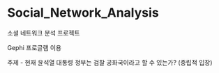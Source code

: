 # Social_Network_Analysis

소셜 네트워크 분석 프로젝트

Gephi 프로글램 이용

주제 - 현재 윤석열 대통령 정부는 검찰 공화국이라고 할 수 있는가? (중립적 입장)
